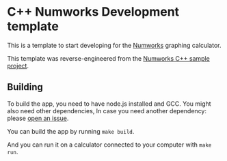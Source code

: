 # C++ Numworks Development template

This is a template to start developing for the [Numworks](https://www.numworks.com/) graphing calculator.

This template was reverse-engineered from the [Numworks C++ sample project](https://github.com/numworks/epsilon-sample-app-cpp).

## Building

To build the app, you need to have node.js installed and GCC. You might also need other dependencies, In case you need another dependency: please [open an issue](https://github.com/riley0122/numworks_template_cpp/issues/new).

You can build the app by running
`
make build
`.

And you can run it on a calculator connected to your computer with
`
make run
`.
